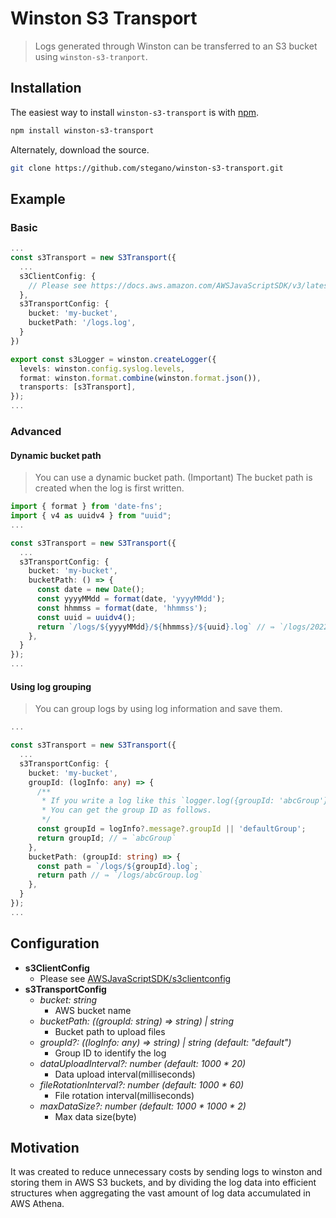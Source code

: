 # Winston S3 Transport
> Logs generated through Winston can be transferred to an S3 bucket using `winston-s3-tranport`.

## Installation

The easiest way to install `winston-s3-transport` is with [npm](https://www.npmjs.com/package/winston-s3-transport).

```bash
npm install winston-s3-transport
```

Alternately, download the source.

```bash
git clone https://github.com/stegano/winston-s3-transport.git
```

## Example

### Basic
```ts
...
const s3Transport = new S3Transport({
  ...
  s3ClientConfig: {
    // Please see https://docs.aws.amazon.com/AWSJavaScriptSDK/v3/latest/clients/client-s3/interfaces/s3clientconfig.html
  },
  s3TransportConfig: {
    bucket: 'my-bucket',
    bucketPath: '/logs.log',
  }
})

export const s3Logger = winston.createLogger({
  levels: winston.config.syslog.levels,
  format: winston.format.combine(winston.format.json()),
  transports: [s3Transport],
});
...
```

### Advanced
#### Dynamic bucket path
> You can use a dynamic bucket path.
> (Important) The bucket path is created when the log is first written.
```ts
import { format } from 'date-fns';
import { v4 as uuidv4 } from "uuid";
...

const s3Transport = new S3Transport({
  ...
  s3TransportConfig: {
    bucket: 'my-bucket',
    bucketPath: () => {
      const date = new Date();
      const yyyyMMdd = format(date, 'yyyyMMdd');
      const hhmmss = format(date, 'hhmmss');
      const uuid = uuidv4();
      return `/logs/${yyyyMMdd}/${hhmmss}/${uuid}.log` // ⇛ `/logs/20220606/015930/9365665e-f985-4347-8623-2b5cb7f444ef.log`
    },
  }
});
...
```
#### Using log grouping
> You can group logs by using log information and save them.
```ts
...

const s3Transport = new S3Transport({
  ...
  s3TransportConfig: {
    bucket: 'my-bucket',
    groupId: (logInfo: any) => {
      /**
       * If you write a log like this `logger.log({groupId: 'abcGroup'})`
       * You can get the group ID as follows.
       */
      const groupId = logInfo?.message?.groupId || 'defaultGroup';
      return groupId; // ⇛ `abcGroup`
    },
    bucketPath: (groupId: string) => {
      const path = `/logs/${groupId}.log`;
      return path // ⇛ `/logs/abcGroup.log`
    },
  }
});
...
```

## Configuration
* **s3ClientConfig**
  * Please see [AWSJavaScriptSDK/s3clientconfig](https://docs.aws.amazon.com/AWSJavaScriptSDK/v3/latest/clients/client-s3/interfaces/s3clientconfig.html)
* **s3TransportConfig**
  * _bucket: string_
    * AWS bucket name
  * _bucketPath: ((groupId: string) => string) | string_
    * Bucket path to upload files
  * _groupId?: ((logInfo: any) => string) | string (default: "default")_
    * Group ID to identify the log
  * _dataUploadInterval?: number (default: 1000 * 20)_
    * Data upload interval(milliseconds)
  * _fileRotationInterval?: number (default: 1000 * 60)_
    * File rotation interval(milliseconds)
  * _maxDataSize?: number (default: 1000 * 1000 * 2)_
    * Max data size(byte)


## Motivation
It was created to reduce unnecessary costs by sending logs to winston and storing them in AWS S3 buckets, and by dividing the log data into efficient structures when aggregating the vast amount of log data accumulated in AWS Athena.
